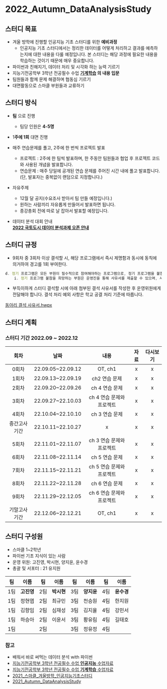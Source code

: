 # **2022_Autumn_DataAnalysisStudy**

## **스터디 목표**

- 겨울 방학에 진행할 인공지능 기초 스터디를 위한 **예비과정**
    - 인공지능 기초 스터디에서는 정리한 데이터를 어떻게 처리하고 결과를 예측하는지에 대한 내용을 다룰 예정입니다. 본 스터디는 해당 과정에 필요한 내용을 학습하는 것이기 때문에 매우 중요합니다.
- 파이썬과 친해지기, 데이터 처리 및 시각화 하는 능력 기르기
- 지능기전공학부 3학년 전공필수 수업 **[기계학습](https://github.com/sejongresearch/2020.MachineLearning) 의 내용 입문**
- 팀원들과 함께 문제 해결하며 협동심 기르기
- 대면활동으로 스마클 부원들과 교류하기

## **스터디 방식**

- **팀** 으로 진행
    - 팀당 인원은 **4-5명**
- 1**주에 1회** 대면 진행
- 매주 연습문제를 풀고, 2주에 한 번씩 프로젝트 발표
    - 프로젝트 : 2주에 한 팀씩 발표하며, 한 주동안 팀원들과 협업 후 프로젝트 코드와 사용된 개념을 발표합니다. 
    - 연습문제 :  매주 당일에 공개된 연습 문제를 주어진 시간 내에 풀고 발표합니다.(단, 발표자는 중복없이 랜덤으로 지정합니다.)

- 자유주제
    - 12월 달 공지(수요조사 받아서 팀 만들 예정입니다.)
    - 원하는 사람끼리 자유롭게 만들어서 발표하면 됩니다.
    - 종강총회 전에 따로 날 잡아서 발표할 예정입니다.

- 데이터 분석 대회 안내   
      [**2022 국토도시 데이터 분석과제 오픈 안내**](https://compas.lh.or.kr/noticeinfo?pageIndex=1&pageSize=10&searchKey=both&searchText=&totalCount=78&brdArtclNo=1869)

## 스터디 규정

- 9회차 중 3회차 이상 결석할 시, 해당 프로그램에서 즉시 제명함과 동시에 동칙에 의거하여 경고를 1회 부여한다.

```jsx
d. 정기 프로그램은 모든 부원이 필수적으로 참여해야하는 프로그램으로, 정기 프로그램을 불참해야하는 사유가 있을 시 아래 조항을 따른다.
	i. 정기 프로그램 불참을 희망하는 부원은 운영진을 통해 사유서를 제출할 수 있으며, 사유서의 양식은 제한 없다.
```

- 부득이하게 스터디 결석할 시에 아래 첨부된 결석 사유서를 작성한 후 운영위원에게 전달해야 합니다. 결석 처리 예외 사항은 학교 공결 처리 기준에 따릅니다.

[동아리 결석 사유서.hwpx](https://s3-us-west-2.amazonaws.com/secure.notion-static.com/a2f68b19-4f2c-4303-ba9f-d5dd6643c6b9/%EB%8F%99%EC%95%84%EB%A6%AC_%EA%B2%B0%EC%84%9D_%EC%82%AC%EC%9C%A0%EC%84%9C.hwpx)

## **스터디 계획**

### **스터디 기간 2022.09 ~ 2022.12**


|회차|날짜|내용|자료|다시보기|
|:---:|:---:|:---:|:---:|:---:|
|0회차|22.09.05~22.09.12|OT, ch1|x|x|
|1회차|22.09.13~22.09.19|ch2 연습 문제|x|x|
|2회차|22.09.20~22.09.26|ch 4 연습 문제|x|x|
|3회차|22.09.27~22.10.03|ch 4 연습 문제와 프로젝트|x|x|
|4회차|22.10.04~22.10.10|ch 3 연습 문제|x|x|
|중간고사 기간|22.10.11~22.10.27|x|x|x|
|5회차|22.11.01~22.11.07|ch 3 연습 문제와 프로젝트|x|x|
|6회차|22.11.08~22.11.14|ch 5 연습 문제|x|x|
|7회차|22.11.15~22.11.21|ch 5 연습 문제와 프로젝트|x|x|
|8회차|22.11.22~22.11.28|ch 6 연습 문제|x|x|
|9회차|22.11.29~22.12.05|ch 6 연습 문제와 프로젝트|x|x|
|기말고사 기간|22.12.06~22.12.21|OT, ch1|x|x|



## **스터디 구성원**

- 스마클 1~2학년
- 파이썬 기초 지식이 있는 사람
- 운영 위원: 고진영, 박시현, 양지윤, 윤수경
- 총괄 및 서포터 : 21 유지원

|팀|이름|팀|이름|팀|이름|팀|이름|
|:---:|:---:|:---:|:---:|:---:|:---:|:---:|:---:|
|1팀|**고진영**|2팀|**박시현**|3팀|**양지윤**|4팀|**윤수경**|
|1팀|정현엽|2팀|최규민|3팀|천승원|4팀|한지원|
|1팀|김향임|2팀|심재성|3팀|김지율|4팀|강민서|
|1팀|하승아|2팀|이윤서|3팀|황유림|4팀|길태호|
|1팀||2팀||3팀|정유정|4팀||


### **참고**

- 배워서 바로 써먹는 데이터 분석 with 파이썬
- [지능기전공학부 3학년 전공필수 수업 **인공지능** 수업자료](https://github.com/sejongresearch/2020.Spring.AI)
- [지능기전공학부 3학년 전공필수 수업 **기계학습** 수업자료](https://github.com/sejongresearch/2020.MachineLearning)
- [2021_스마클_겨울방학_인공지능기초스터디](https://github.com/sejongsmarcle/2021_Winter_AiStudy)
- [2021_Autumn_DataAnalysisStudy](https://github.com/sejongsmarcle/2021_Autumn_DataAnalysisStudy)
